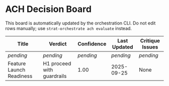 # ACH Decision Board

This board is automatically updated by the orchestration CLI. Do not edit rows manually; use `strat-orchestrate ach evaluate` instead.

| Title | Verdict | Confidence | Last Updated | Critique Issues |
| --- | --- | --- | --- | --- |
| _pending_ | _pending_ | _pending_ | _pending_ | _pending_ |
| Feature Launch Readiness | H1 proceed with guardrails | 1.00 | 2025-09-25 | None |

